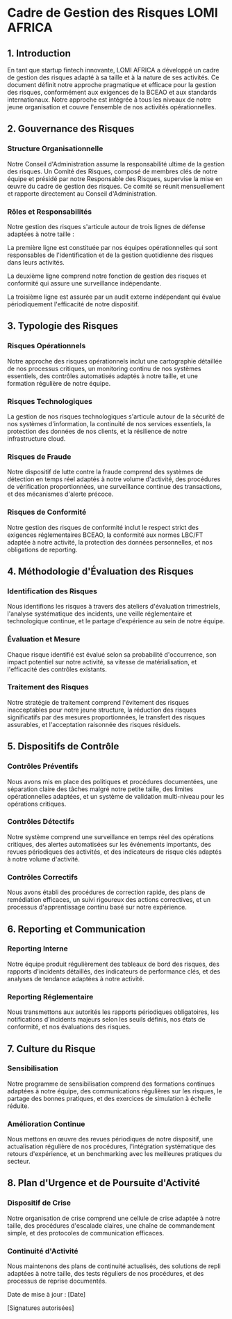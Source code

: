# Cadre de Gestion des Risques LOMI AFRICA

## 1. Introduction

En tant que startup fintech innovante, LOMI AFRICA a développé un cadre de gestion des risques adapté à sa taille et à la nature de ses activités. Ce document définit notre approche pragmatique et efficace pour la gestion des risques, conformément aux exigences de la BCEAO et aux standards internationaux. Notre approche est intégrée à tous les niveaux de notre jeune organisation et couvre l'ensemble de nos activités opérationnelles.

## 2. Gouvernance des Risques

### Structure Organisationnelle

Notre Conseil d'Administration assume la responsabilité ultime de la gestion des risques. Un Comité des Risques, composé de membres clés de notre équipe et présidé par notre Responsable des Risques, supervise la mise en œuvre du cadre de gestion des risques. Ce comité se réunit mensuellement et rapporte directement au Conseil d'Administration.

### Rôles et Responsabilités

Notre gestion des risques s'articule autour de trois lignes de défense adaptées à notre taille :

La première ligne est constituée par nos équipes opérationnelles qui sont responsables de l'identification et de la gestion quotidienne des risques dans leurs activités.

La deuxième ligne comprend notre fonction de gestion des risques et conformité qui assure une surveillance indépendante.

La troisième ligne est assurée par un audit externe indépendant qui évalue périodiquement l'efficacité de notre dispositif.

## 3. Typologie des Risques

### Risques Opérationnels

Notre approche des risques opérationnels inclut une cartographie détaillée de nos processus critiques, un monitoring continu de nos systèmes essentiels, des contrôles automatisés adaptés à notre taille, et une formation régulière de notre équipe.

### Risques Technologiques

La gestion de nos risques technologiques s'articule autour de la sécurité de nos systèmes d'information, la continuité de nos services essentiels, la protection des données de nos clients, et la résilience de notre infrastructure cloud.

### Risques de Fraude

Notre dispositif de lutte contre la fraude comprend des systèmes de détection en temps réel adaptés à notre volume d'activité, des procédures de vérification proportionnées, une surveillance continue des transactions, et des mécanismes d'alerte précoce.

### Risques de Conformité

Notre gestion des risques de conformité inclut le respect strict des exigences réglementaires BCEAO, la conformité aux normes LBC/FT adaptée à notre activité, la protection des données personnelles, et nos obligations de reporting.

## 4. Méthodologie d'Évaluation des Risques

### Identification des Risques

Nous identifions les risques à travers des ateliers d'évaluation trimestriels, l'analyse systématique des incidents, une veille réglementaire et technologique continue, et le partage d'expérience au sein de notre équipe.

### Évaluation et Mesure

Chaque risque identifié est évalué selon sa probabilité d'occurrence, son impact potentiel sur notre activité, sa vitesse de matérialisation, et l'efficacité des contrôles existants.

### Traitement des Risques

Notre stratégie de traitement comprend l'évitement des risques inacceptables pour notre jeune structure, la réduction des risques significatifs par des mesures proportionnées, le transfert des risques assurables, et l'acceptation raisonnée des risques résiduels.

## 5. Dispositifs de Contrôle

### Contrôles Préventifs

Nous avons mis en place des politiques et procédures documentées, une séparation claire des tâches malgré notre petite taille, des limites opérationnelles adaptées, et un système de validation multi-niveau pour les opérations critiques.

### Contrôles Détectifs

Notre système comprend une surveillance en temps réel des opérations critiques, des alertes automatisées sur les événements importants, des revues périodiques des activités, et des indicateurs de risque clés adaptés à notre volume d'activité.

### Contrôles Correctifs

Nous avons établi des procédures de correction rapide, des plans de remédiation efficaces, un suivi rigoureux des actions correctives, et un processus d'apprentissage continu basé sur notre expérience.

## 6. Reporting et Communication

### Reporting Interne

Notre équipe produit régulièrement des tableaux de bord des risques, des rapports d'incidents détaillés, des indicateurs de performance clés, et des analyses de tendance adaptées à notre activité.

### Reporting Réglementaire

Nous transmettons aux autorités les rapports périodiques obligatoires, les notifications d'incidents majeurs selon les seuils définis, nos états de conformité, et nos évaluations des risques.

## 7. Culture du Risque

### Sensibilisation

Notre programme de sensibilisation comprend des formations continues adaptées à notre équipe, des communications régulières sur les risques, le partage des bonnes pratiques, et des exercices de simulation à échelle réduite.

### Amélioration Continue

Nous mettons en œuvre des revues périodiques de notre dispositif, une actualisation régulière de nos procédures, l'intégration systématique des retours d'expérience, et un benchmarking avec les meilleures pratiques du secteur.

## 8. Plan d'Urgence et de Poursuite d'Activité

### Dispositif de Crise

Notre organisation de crise comprend une cellule de crise adaptée à notre taille, des procédures d'escalade claires, une chaîne de commandement simple, et des protocoles de communication efficaces.

### Continuité d'Activité

Nous maintenons des plans de continuité actualisés, des solutions de repli adaptées à notre taille, des tests réguliers de nos procédures, et des processus de reprise documentés.

Date de mise à jour : [Date]

[Signatures autorisées] 